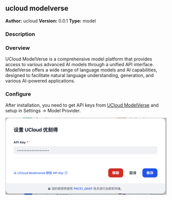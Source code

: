 ## ucloud modelverse

**Author:** ucloud
**Version:** 0.0.1
**Type:** model

### Description

### Overview
UCloud ModelVerse is a comprehensive model platform that provides access to various advanced AI models through a unified API interface. ModelVerse offers a wide range of language models and AI capabilities, designed to facilitate natural language understanding, generation, and various AI-powered applications. 

### Configure
After installation, you need to get API keys from [UCloud ModelVerse](https://console.ucloud.cn/modelverse/experience/api-keys) and setup in Settings -> Model Provider.

![readme.png](_assets/readme.png)



